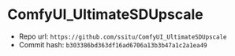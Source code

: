 # ComfyUI_UltimateSDUpscale
- Repo url: `https://github.com/ssitu/ComfyUI_UltimateSDUpscale`
- Commit hash: `b303386bd363df16ad6706a13b3b47a1c2a1ea49`